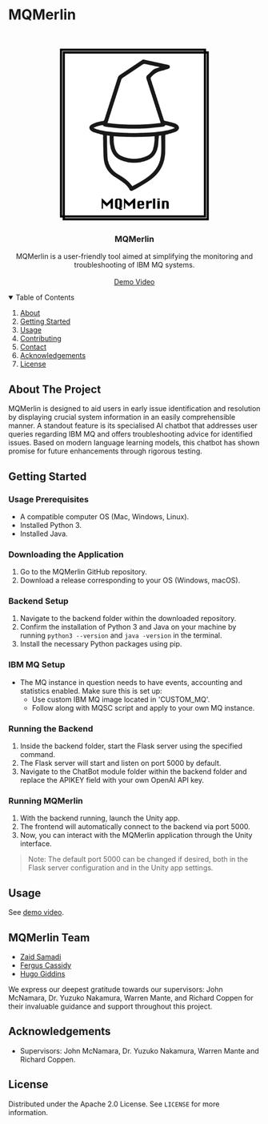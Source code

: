 # MQMerlin

<!-- PROJECT LOGO -->
<br />
<p align="center">
  <a href="https://github.com/MQMerlin/MQMerlin/">
    <img src="mqmerlin-logo.png" alt="Logo" width="300">
  </a>

  <h3 align="center">MQMerlin</h3>

  <p align="center">
    MQMerlin is a user-friendly tool aimed at simplifying the monitoring and troubleshooting of IBM MQ systems.
    <br />
    <br />
    <a href="https://www.youtube.com/watch?v=ttXFpTWPafs">Demo Video</a>
    
  
  </p>
</p>



<!-- TABLE OF CONTENTS -->
<details open="open">
  <summary>Table of Contents</summary>
  <ol>
    <li>
      <a href="#about-the-project">About</a>
    </li>
    <li>
      <a href="#getting-started">Getting Started</a>
    </li>
    <li><a href="#usage">Usage</a></li>
    <li><a href="#contributing">Contributing</a></li>
    <li><a href="#MQMerlin-Team">Contact</a></li>
    <li><a href="#acknowledgements">Acknowledgements</a></li>
     <li><a href="#license">License</a></li>
  </ol>
</details>



<!-- ABOUT THE PROJECT -->
## About The Project

MQMerlin is designed to aid users in early issue identification and resolution by displaying crucial system information in an easily comprehensible manner. A standout feature is its specialised AI chatbot that addresses user queries regarding IBM MQ and offers troubleshooting advice for identified issues. Based on modern language learning models, this chatbot has shown promise for future enhancements through rigorous testing.



<!-- GETTING STARTED -->
## Getting Started

### Usage Prerequisites
- A compatible computer OS (Mac, Windows, Linux).
- Installed Python 3.
- Installed Java.

### Downloading the Application
1. Go to the MQMerlin GitHub repository.
2. Download a release corresponding to your OS (Windows, macOS).

### Backend Setup
1. Navigate to the backend folder within the downloaded repository.
2. Confirm the installation of Python 3 and Java on your machine by running `python3 --version` and `java -version` in the terminal.
3. Install the necessary Python packages using pip.

### IBM MQ Setup
- The MQ instance in question needs to have events, accounting and statistics enabled. Make sure this is set up:
  - Use custom IBM MQ image located in 'CUSTOM_MQ'.
  - Follow along with MQSC script and apply to your own MQ instance.


### Running the Backend
1. Inside the backend folder, start the Flask server using the specified command.
2. The Flask server will start and listen on port 5000 by default.
3. Navigate to the ChatBot module folder within the backend folder and replace the APIKEY field with your own OpenAI API key.

### Running MQMerlin
1. With the backend running, launch the Unity app.
2. The frontend will automatically connect to the backend via port 5000.
3. Now, you can interact with the MQMerlin application through the Unity interface.

>Note: The default port 5000 can be changed if desired, both in the Flask server configuration and in the Unity app settings.



<!-- USAGE -->
## Usage

See <a href="https://www.youtube.com/watch?v=ttXFpTWPafs">demo video</a>.


<!-- CONTACT -->
## MQMerlin Team

- [Zaid Samadi](https://github.com/Zaid1120)
- [Fergus Cassidy](https://github.com/Fergus2299)
- [Hugo Giddins](https://github.com/Hgiddins)

We express our deepest gratitude towards our supervisors: John McNamara, Dr. Yuzuko Nakamura, Warren Mante, and Richard Coppen for their invaluable guidance and support throughout this project.


<!-- ACKNOWLEDGEMENTS -->
## Acknowledgements

- Supervisors: John McNamara, Dr. Yuzuko Nakamura, Warren Mante and Richard Coppen.


<!-- LICENSE -->
## License

Distributed under the Apache 2.0 License. See `LICENSE` for more information.

